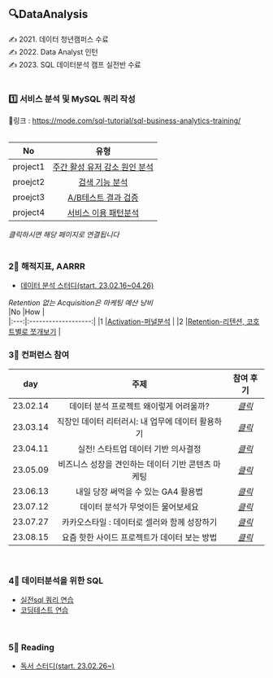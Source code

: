 ## 🔍DataAnalysis  
     
✍ 2021. 데이터 청년캠퍼스 수료  
✍ 2022. Data Analyst 인턴  
✍ 2023. SQL 데이터분석 캠프 실전반 수료  
<br>  
 
### 1️⃣ 서비스 분석 및 MySQL 쿼리 작성   
🔗링크 : https://mode.com/sql-tutorial/sql-business-analytics-training/    
<br>  
  
|No |유형 |      
|:---:|:-------------------:|    
|project1 |[주간 활성 유저 감소 원인 분석](https://github.com/teng-ny/DataAnalysis/tree/main/%EC%8B%A4%EC%A0%84SQL/project1) |  
|proejct2 |[검색 기능 분석](https://github.com/teng-ny/DataAnalysis/tree/main/%EC%8B%A4%EC%A0%84SQL/project2) |  
|proejct3 |[A/B테스트 결과 검증](https://github.com/teng-ny/DataAnalysis/tree/main/%EC%8B%A4%EC%A0%84SQL/project3) |  
|project4 |[서비스 이용 패턴분석](https://github.com/teng-ny/DataAnalysis/tree/main/%EC%8B%A4%EC%A0%84SQL/project4) |  

*클릭하시면 해당 페이지로 연결됩니다*  
<br>  

### 2⃣ 해적지표, AARRR  
- [데이터 분석 스터디(start. 23.02.16~04.26)]()  
  
*Retention 없는 Acquisition은 마케팅 예산 낭비*   
|No |How |  
|:---:|:-------------------:|
|1 |[Activation-퍼널분석](https://github.com/teng-ny/DataAnalysis/tree/main/Funnel) |
|2 |[Retention-리텐션, 코호트별로 쪼개보기](https://github.com/teng-ny/DataAnalysis/tree/main/Retention) |
<br>    

### 3⃣ 컨퍼런스 참여
|day |주제 |참여 후기 |
|:---:|:-------------------:|:-------------------:|
|23.02.14 |데이터 분석 프로젝트 왜이렇게 어려울까? |[*클릭*](https://xod22.tistory.com/171) |
|23.03.14 |직장인 데이터 리터러시: 내 업무에 데이터 활용하기 |[*클릭*](https://xod22.tistory.com/175) |
|23.04.11 |실전! 스타트업 데이터 기반 의사결정 |[*클릭*](https://xod22.tistory.com/177) |
|23.05.09 |비즈니스 성장을 견인하는 데이터 기반 콘텐츠 마케팅 |[*클릭*](https://xod22.tistory.com/185) |
|23.06.13 |내일 당장 써먹을 수 있는 GA4 활용법 |[*클릭*](https://xod22.tistory.com/187) |
|23.07.12 |데이터 분석가 무엇이든 물어보세요 |[*클릭*](https://xod22.tistory.com/191) |
|23.07.27 |카카오스타일 : 데이터로 셀러와 함께 성장하기 |[*클릭*](https://xod22.tistory.com/193) |
|23.08.15 |요즘 핫한 사이드 프로젝트가 데이터 보는 방법 |[*클릭*]() |
<br>

### 4⃣ 데이터분석을 위한 SQL
- [실전sql 쿼리 연습](https://github.com/teng-ny/DataAnalysis/tree/main/%EC%BF%BC%EB%A6%AC%EC%97%B0%EC%8A%B5)
- [코딩테스트 연습](https://github.com/teng-ny/CodingTest) 
<br> 

###  5⃣ Reading
- [독서 스터디(start. 23.02.26~)](https://github.com/teng-ny/Reading)
<br>
